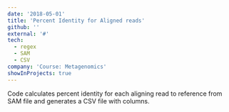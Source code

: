 ```yaml
---
date: '2018-05-01'
title: 'Percent Identity for Aligned reads'
github: ''
external: '#'
tech:
  - regex
  - SAM
  - CSV
company: 'Course: Metagenomics'
showInProjects: true
---
```


Code calculates percent identity for each aligning read to reference from SAM file and generates a CSV file with columns.